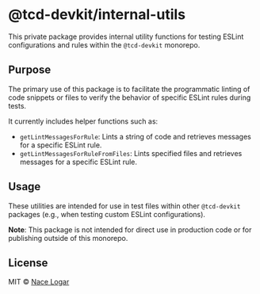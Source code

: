 # @tcd-devkit/internal-utils

This private package provides internal utility functions for testing ESLint configurations and rules within the `@tcd-devkit` monorepo.

## Purpose

The primary use of this package is to facilitate the programmatic linting of code snippets or files to verify the behavior of specific ESLint rules during tests.

It currently includes helper functions such as:

- `getLintMessagesForRule`: Lints a string of code and retrieves messages for a specific ESLint rule.
- `getLintMessagesForRuleFromFiles`: Lints specified files and retrieves messages for a specific ESLint rule.

## Usage

These utilities are intended for use in test files within other `@tcd-devkit` packages (e.g., when testing custom ESLint configurations).

**Note**: This package is not intended for direct use in production code or for publishing outside of this monorepo.

## License

MIT © [Nace Logar](https://thecodedestroyer.com)
